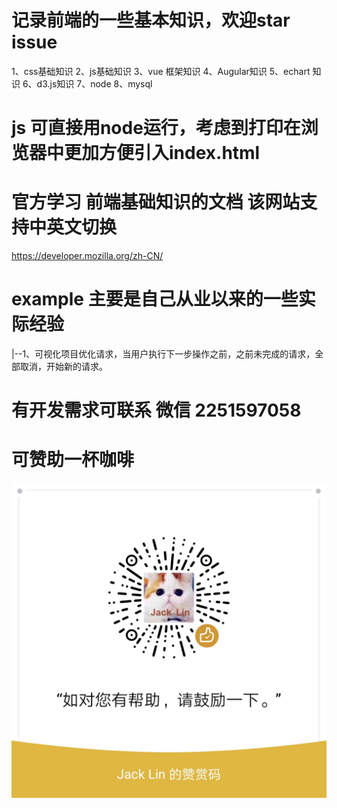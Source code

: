 # 记录前端的一些基本知识，欢迎star issue
1、css基础知识
2、js基础知识
3、vue 框架知识
4、Augular知识
5、echart 知识
6、d3.js知识
7、node
8、mysql
# js 可直接用node运行，考虑到打印在浏览器中更加方便引入index.html


# 官方学习 前端基础知识的文档 该网站支持中英文切换
https://developer.mozilla.org/zh-CN/


# example 主要是自己从业以来的一些实际经验
|--1、可视化项目优化请求，当用户执行下一步操作之前，之前未完成的请求，全部取消，开始新的请求。
# 有开发需求可联系  微信 2251597058


# 可赞助一杯咖啡
![image](https://github.com/wenwangzhishang/-Knowledge/blob/master/img/WechatIMG23.jpeg)

